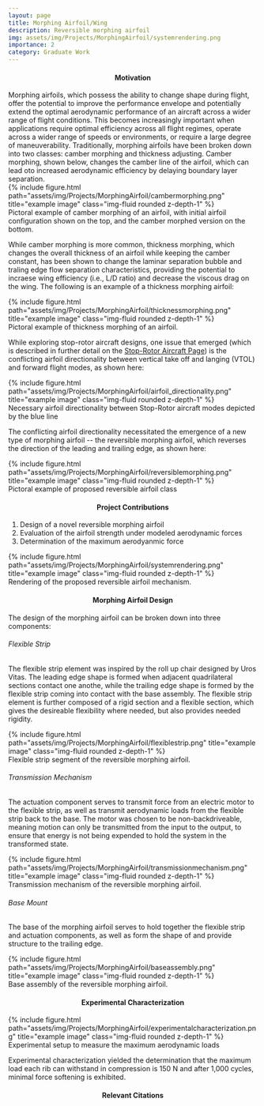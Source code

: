```yaml
---
layout: page
title: Morphing Airfoil/Wing
description: Reversible morphing airfoil
img: assets/img/Projects/MorphingAirfoil/systemrendering.png
importance: 2
category: Graduate Work
---
```


<h4 id="overview" style="text-align: center;">Motivation</h4>
Morphing airfoils, which possess the ability to change shape during flight, offer the potential to improve the performance envelope and potentially extend the optimal aerodynamic performance of an aircraft across a wider range of flight conditions. This becomes increasingly important when applications require optimal efficiency across all flight regimes, operate across a wider range of speeds or environments, or require a large degree of maneuverability. Traditionally, morphing airfoils have been broken down into two classes: camber morphing and thickness adjusting. Camber morphing, shown below, changes the camber line of the airfoil, which can lead oto increased aerodynamic efficiency by delaying boundary layer separation. 

<div class="d-flex justify-content-center">
    <div class="col-sm-7 mt-7 mt-md-0">
        {% include figure.html path="assets/img/Projects/MorphingAirfoil/cambermorphing.png" title="example image" class="img-fluid rounded z-depth-1" %}
    </div>
</div>
<div class="caption">
    Pictoral example of camber morphing of an airfoil, with initial airfoil configuration shown on the top, and the camber morphed version on the bottom. 
</div>

While camber morphing is more common, thickness morphing, which changes the overall thickness of an airfoil while keeping the camber constant, has been shown to change the laminar separation bubble and traling edge flow separation characteristics, providing the potential to incraese wing efficiency (i.e., L/D ratio) and decrease the viscous drag on the wing. The following is an example of a thickness morphing airfoil:

<div class="d-flex justify-content-center">
    <div class="col-sm-7 mt-7 mt-md-0">
        {% include figure.html path="assets/img/Projects/MorphingAirfoil/thicknessmorphing.png" title="example image" class="img-fluid rounded z-depth-1" %}
    </div>
</div>
<div class="caption">
    Pictoral example of thickness morphing of an airfoil. 
</div>

While exploring stop-rotor aircraft designs, one issue that emerged (which is described in further detail on the [Stop-Rotor Aircraft Page]()) is the conflicting airfoil directionality between vertical take off and langing (VTOL) and forward flight modes, as shown here:

<div class="d-flex justify-content-center">
    <div class="col-sm-7 mt-7 mt-md-0">
        {% include figure.html path="assets/img/Projects/MorphingAirfoil/airfoil_directionality.png" title="example image" class="img-fluid rounded z-depth-1" %}
    </div>
</div>
<div class="caption">
    Necessary airfoil directionality between Stop-Rotor aircraft modes depicted by the blue line 
</div>

The conflicting airfoil directionality necessitated the emergence of a new type of morphing airfoil -- the reversible morphing airfoil, which reverses the direction of the leading and trailing edge, as shown here:

<div class="d-flex justify-content-center">
    <div class="col-sm-7 mt-7 mt-md-0">
        {% include figure.html path="assets/img/Projects/MorphingAirfoil/reversiblemorphing.png" title="example image" class="img-fluid rounded z-depth-1" %}
    </div>
</div>
<div class="caption">
    Pictoral example of proposed reversible airfoil class
</div>

<h4 id="contributions" style="text-align: center;">Project Contributions</h4>

1. Design of a novel reversible morphing airfoil
2. Evaluation of the airfoil strength under modeled aerodynamic forces
3. Determination of the maximum aerodyanmic force

<div class="d-flex justify-content-center">
    <div class="col-sm-7 mt-7 mt-md-0">
        {% include figure.html path="assets/img/Projects/MorphingAirfoil/systemrendering.png" title="example image" class="img-fluid rounded z-depth-1" %}
    </div>
</div>
<div class="caption">
    Rendering of the proposed reversible airfoil mechanism. 
</div>

<h4 id="overview" style="text-align: center;">Morphing Airfoil Design</h4>

The design of the morphing airfoil can be broken down into three components:

###### Flexible Strip
The flexible strip element was inspired by the roll up chair designed by Uros Vitas. The leading edge shape is formed when adjacent quadrilateral sections contact one anothe, while the trailing edge shape is formed by the flexible strip coming into contact with the base assembly. The flexible strip element is further composed of a rigid section and a flexible section, which gives the desireable flexibility where needed, but also provides needed rigidity. 

<div class="d-flex justify-content-center">
    <div class="col-sm mt-7 mt-md-0">
        {% include figure.html path="assets/img/Projects/MorphingAirfoil/flexiblestrip.png" title="example image" class="img-fluid rounded z-depth-1" %}
    </div>
</div>
<div class="caption">
    Flexible strip segment of the reversible morphing airfoil. 
</div>

###### Transmission Mechanism
The actuation component serves to transmit force from an electric motor to the flexible strip, as well as transmit aerodynamic loads from the flexible strip back to the base. The motor was chosen to be non-backdriveable, meaning motion can only be transmitted from the input to the output, to ensure that energy is not being expended to hold the system in the transformed state. 

<div class="d-flex justify-content-center">
    <div class="col-sm-6 mt-7 mt-md-0">
        {% include figure.html path="assets/img/Projects/MorphingAirfoil/transmissionmechanism.png" title="example image" class="img-fluid rounded z-depth-1" %}
    </div>
</div>
<div class="caption">
    Transmission mechanism of the reversible morphing airfoil. 
</div>

###### Base Mount
The base of the morphing airfoil serves to hold together the flexible strip and actuation components, as well as form the shape of and provide structure to the trailing edge. 

<div class="d-flex justify-content-center">
    <div class="col-sm mt-7 mt-md-0">
        {% include figure.html path="assets/img/Projects/MorphingAirfoil/baseassembly.png" title="example image" class="img-fluid rounded z-depth-1" %}
    </div>
</div>
<div class="caption">
   Base assembly of the reversible morphing airfoil. 
</div>

<h4 id="moi" style="text-align: center;">Experimental Characterization</h4>

<div class="d-flex justify-content-center">
    <div class="col-sm mt-7 mt-md-0">
        {% include figure.html path="assets/img/Projects/MorphingAirfoil/experimentalcharacterization.png" title="example image" class="img-fluid rounded z-depth-1" %}
    </div>
</div>
<div class="caption">
   Experimental setup to measure the maximum aerodynamic loads 
</div>

Experimental characterization yielded the determination that the maximum load each rib can withstand in compression is 150 N and after 1,000 cycles, minimal force softening is exhibited. 

<h4 id="moi" style="text-align: center;">Relevant Citations</h4>
